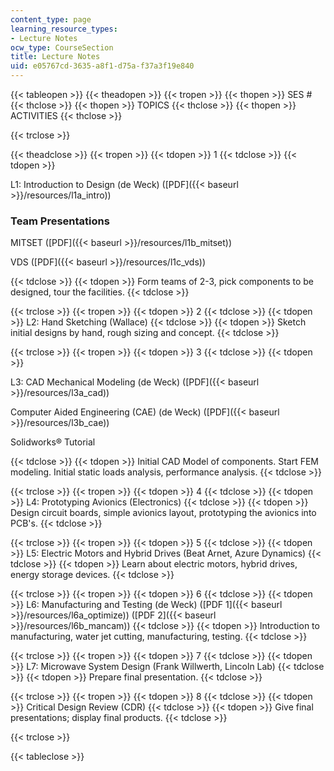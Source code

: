 ```yaml
---
content_type: page
learning_resource_types:
- Lecture Notes
ocw_type: CourseSection
title: Lecture Notes
uid: e05767cd-3635-a8f1-d75a-f37a3f19e840
---
```


{{< tableopen >}}
{{< theadopen >}}
{{< tropen >}}
{{< thopen >}}
SES #
{{< thclose >}}
{{< thopen >}}
TOPICS
{{< thclose >}}
{{< thopen >}}
ACTIVITIES
{{< thclose >}}

{{< trclose >}}

{{< theadclose >}}
{{< tropen >}}
{{< tdopen >}}
1
{{< tdclose >}}
{{< tdopen >}}


L1: Introduction to Design (de Weck) ([PDF]({{< baseurl >}}/resources/l1a_intro))

### Team Presentations

MITSET ([PDF]({{< baseurl >}}/resources/l1b_mitset))

VDS ([PDF]({{< baseurl >}}/resources/l1c_vds))


{{< tdclose >}}
{{< tdopen >}}
Form teams of 2-3, pick components to be designed, tour the facilities.
{{< tdclose >}}

{{< trclose >}}
{{< tropen >}}
{{< tdopen >}}
2
{{< tdclose >}}
{{< tdopen >}}
L2: Hand Sketching (Wallace)
{{< tdclose >}}
{{< tdopen >}}
Sketch initial designs by hand, rough sizing and concept.
{{< tdclose >}}

{{< trclose >}}
{{< tropen >}}
{{< tdopen >}}
3
{{< tdclose >}}
{{< tdopen >}}


L3: CAD Mechanical Modeling (de Weck) ([PDF]({{< baseurl >}}/resources/l3a_cad))

Computer Aided Engineering (CAE) (de Weck) ([PDF]({{< baseurl >}}/resources/l3b_cae))

Solidworks® Tutorial


{{< tdclose >}}
{{< tdopen >}}
Initial CAD Model of components. Start FEM modeling. Initial static loads analysis, performance analysis.
{{< tdclose >}}

{{< trclose >}}
{{< tropen >}}
{{< tdopen >}}
4
{{< tdclose >}}
{{< tdopen >}}
L4: Prototyping Avionics (Electronics)
{{< tdclose >}}
{{< tdopen >}}
Design circuit boards, simple avionics layout, prototyping the avionics into PCB's.
{{< tdclose >}}

{{< trclose >}}
{{< tropen >}}
{{< tdopen >}}
5
{{< tdclose >}}
{{< tdopen >}}
L5: Electric Motors and Hybrid Drives (Beat Arnet, Azure Dynamics)
{{< tdclose >}}
{{< tdopen >}}
Learn about electric motors, hybrid drives, energy storage devices.
{{< tdclose >}}

{{< trclose >}}
{{< tropen >}}
{{< tdopen >}}
6
{{< tdclose >}}
{{< tdopen >}}
L6: Manufacturing and Testing (de Weck) ([PDF 1]({{< baseurl >}}/resources/l6a_optimize)) ([PDF 2]({{< baseurl >}}/resources/l6b_mancam))
{{< tdclose >}}
{{< tdopen >}}
Introduction to manufacturing, water jet cutting, manufacturing, testing.
{{< tdclose >}}

{{< trclose >}}
{{< tropen >}}
{{< tdopen >}}
7
{{< tdclose >}}
{{< tdopen >}}
L7: Microwave System Design (Frank Willwerth, Lincoln Lab)
{{< tdclose >}}
{{< tdopen >}}
Prepare final presentation.
{{< tdclose >}}

{{< trclose >}}
{{< tropen >}}
{{< tdopen >}}
8
{{< tdclose >}}
{{< tdopen >}}
Critical Design Review (CDR)
{{< tdclose >}}
{{< tdopen >}}
Give final presentations; display final products.
{{< tdclose >}}

{{< trclose >}}

{{< tableclose >}}